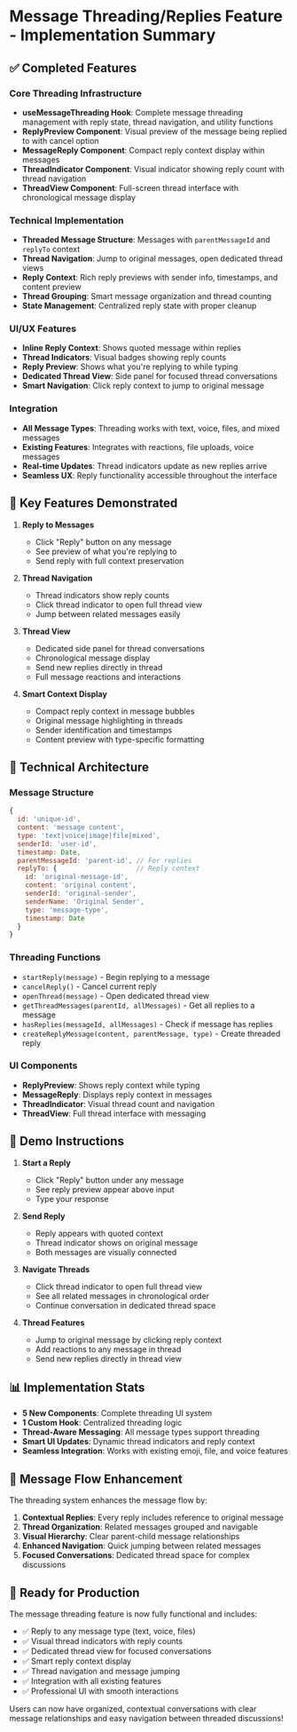 # Message Threading/Replies Feature - Implementation Summary

## ✅ Completed Features

### Core Threading Infrastructure
- **useMessageThreading Hook**: Complete message threading management with reply state, thread navigation, and utility functions
- **ReplyPreview Component**: Visual preview of the message being replied to with cancel option
- **MessageReply Component**: Compact reply context display within messages
- **ThreadIndicator Component**: Visual indicator showing reply count with thread navigation
- **ThreadView Component**: Full-screen thread interface with chronological message display

### Technical Implementation
- **Threaded Message Structure**: Messages with `parentMessageId` and `replyTo` context
- **Thread Navigation**: Jump to original messages, open dedicated thread views
- **Reply Context**: Rich reply previews with sender info, timestamps, and content preview
- **Thread Grouping**: Smart message organization and thread counting
- **State Management**: Centralized reply state with proper cleanup

### UI/UX Features
- **Inline Reply Context**: Shows quoted message within replies
- **Thread Indicators**: Visual badges showing reply counts
- **Reply Preview**: Shows what you're replying to while typing
- **Dedicated Thread View**: Side panel for focused thread conversations
- **Smart Navigation**: Click reply context to jump to original message

### Integration
- **All Message Types**: Threading works with text, voice, files, and mixed messages
- **Existing Features**: Integrates with reactions, file uploads, voice messages
- **Real-time Updates**: Thread indicators update as new replies arrive
- **Seamless UX**: Reply functionality accessible throughout the interface

## 🎯 Key Features Demonstrated

1. **Reply to Messages**
   - Click "Reply" button on any message
   - See preview of what you're replying to
   - Send reply with full context preservation

2. **Thread Navigation**
   - Thread indicators show reply counts
   - Click thread indicator to open full thread view
   - Jump between related messages easily

3. **Thread View**
   - Dedicated side panel for thread conversations
   - Chronological message display
   - Send new replies directly in thread
   - Full message reactions and interactions

4. **Smart Context Display**
   - Compact reply context in message bubbles
   - Original message highlighting in threads
   - Sender identification and timestamps
   - Content preview with type-specific formatting

## 🔧 Technical Architecture

### Message Structure
```javascript
{
  id: 'unique-id',
  content: 'message content',
  type: 'text|voice|image|file|mixed',
  senderId: 'user-id',
  timestamp: Date,
  parentMessageId: 'parent-id', // For replies
  replyTo: {                    // Reply context
    id: 'original-message-id',
    content: 'original content',
    senderId: 'original-sender',
    senderName: 'Original Sender',
    type: 'message-type',
    timestamp: Date
  }
}
```

### Threading Functions
- `startReply(message)` - Begin replying to a message
- `cancelReply()` - Cancel current reply
- `openThread(message)` - Open dedicated thread view
- `getThreadMessages(parentId, allMessages)` - Get all replies to a message
- `hasReplies(messageId, allMessages)` - Check if message has replies
- `createReplyMessage(content, parentMessage, type)` - Create threaded reply

### UI Components
- **ReplyPreview**: Shows reply context while typing
- **MessageReply**: Displays reply context in messages
- **ThreadIndicator**: Visual thread count and navigation
- **ThreadView**: Full thread interface with messaging

## 🚀 Demo Instructions

1. **Start a Reply**
   - Click "Reply" button under any message
   - See reply preview appear above input
   - Type your response

2. **Send Reply**
   - Reply appears with quoted context
   - Thread indicator shows on original message
   - Both messages are visually connected

3. **Navigate Threads**
   - Click thread indicator to open full thread view
   - See all related messages in chronological order
   - Continue conversation in dedicated thread space

4. **Thread Features**
   - Jump to original message by clicking reply context
   - Add reactions to any message in thread
   - Send new replies directly in thread view

## 📊 Implementation Stats

- **5 New Components**: Complete threading UI system
- **1 Custom Hook**: Centralized threading logic
- **Thread-Aware Messaging**: All message types support threading
- **Smart UI Updates**: Dynamic thread indicators and reply context
- **Seamless Integration**: Works with existing emoji, file, and voice features

## 🔄 Message Flow Enhancement

The threading system enhances the message flow by:
1. **Contextual Replies**: Every reply includes reference to original message
2. **Thread Organization**: Related messages grouped and navigable
3. **Visual Hierarchy**: Clear parent-child message relationships
4. **Enhanced Navigation**: Quick jumping between related messages
5. **Focused Conversations**: Dedicated thread space for complex discussions

## 🎉 Ready for Production

The message threading feature is now fully functional and includes:
- ✅ Reply to any message type (text, voice, files)
- ✅ Visual thread indicators with reply counts
- ✅ Dedicated thread view for focused conversations
- ✅ Smart reply context display
- ✅ Thread navigation and message jumping
- ✅ Integration with all existing features
- ✅ Professional UI with smooth interactions

Users can now have organized, contextual conversations with clear message relationships and easy navigation between threaded discussions!

